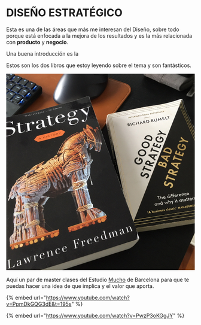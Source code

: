 # DISEÑO ESTRATÉGICO

Esta es una de las áreas que más me interesan del Diseño, sobre todo porque está enfocada a la mejora de los resultados y es la más relacionada con **producto** y **negocio**.

Una buena introducción es la

Estos son los dos libros que estoy leyendo sobre el tema y son fantásticos.

![](../.gitbook/assets/estrategia%20%281%29.jpg)



Aquí un par de master clases del Estudio [Mucho](https://wearemucho.com/) de Barcelona para que te puedas hacer una idea de que implica y el valor que aporta.

{% embed url="https://www.youtube.com/watch?v=PpmDkGQG3dE&t=195s" %}

{% embed url="https://www.youtube.com/watch?v=PwzP3oKGgJY" %}



